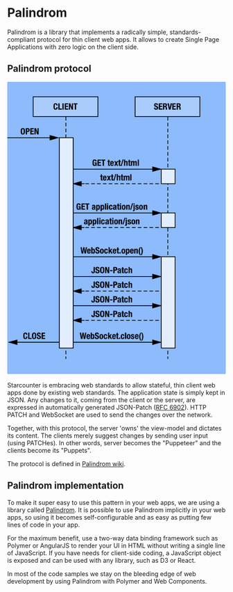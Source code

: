 # Palindrom

Palindrom is a library that implements a radically simple, standards-compliant protocol for thin client web apps. It allows to create Single Page Applications with zero logic on the client side.

## Palindrom protocol

![Palindrom flow](../../.gitbook/assets/palindrom-flow.png)

Starcounter is embracing web standards to allow stateful, thin client web apps done by existing web standards. The application state is simply kept in JSON. Any changes to it, coming from the client or the server, are expressed in automatically generated JSON-Patch \([RFC 6902](http://tools.ietf.org/html/rfc6902)\). HTTP PATCH and WebSocket are used to send the changes over the network.

Together, with this protocol, the server 'owns' the view-model and dictates its content. The clients merely suggest changes by sending user input \(using PATCHes\). In other words, server becomes the "Puppeteer" and the clients become its "Puppets".

The protocol is defined in [Palindrom wiki](https://github.com/Palindrom/Palindrom/wiki/Server-communication).

## Palindrom implementation

To make it super easy to use this pattern in your web apps, we are using a library called [Palindrom](https://github.com/Palindrom/Palindrom). It is possible to use Palindrom implicitly in your web apps, so using it becomes self-configurable and as easy as putting few lines of code in your app.

For the maximum benefit, use a two-way data binding framework such as Polymer or AngularJS to render your UI in HTML without writing a single line of JavaScript. If you have needs for client-side coding, a JavaScript object is exposed and can be used with any library, such as D3 or React.

In most of the code samples we stay on the bleeding edge of web development by using Palindrom with Polymer and Web Components.

